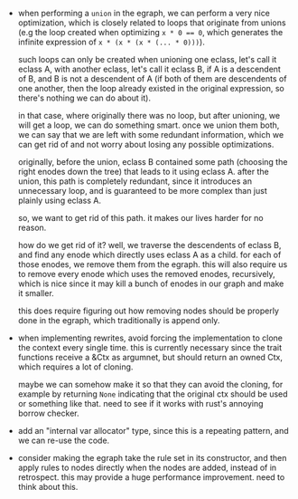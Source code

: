 - when performing a `union` in the egraph, we can perform a very nice optimization, which is closely related to loops that originate from unions (e.g the loop created when optimizing `x * 0 == 0`, which generates the infinite expression of `x * (x * (x * (... * 0)))`).

  such loops can only be created when unioning one eclass, let's call it eclass A, with another eclass, let's call it eclass B, if A is a descendent of B, and B is not a descendent of A (if both of them are descendents of one another, then the loop already existed in the original expression, so there's nothing we can do about it).

  in that case, where originally there was no loop, but after unioning, we will get a loop, we can do something smart.
  once we union them both, we can say that we are left with some redundant information, which we can get rid of and not worry about losing any possible optimizations.

  originally, before the union, eclass B contained some path (choosing the right enodes down the tree) that leads to it using eclass A.
  after the union, this path is completely redundant, since it introduces an unnecessary loop, and is guaranteed to be more complex than just plainly using eclass A.

  so, we want to get rid of this path. it makes our lives harder for no reason.

  how do we get rid of it? well, we traverse the descendents of eclass B, and find any enode which directly uses eclass A as a child.
  for each of those enodes, we remove them from the egraph. this will also require us to remove every enode which uses the removed enodes, recursively, which is nice since it may kill a bunch of enodes in our graph and make it smaller.

  this does require figuring out how removing nodes should be properly done in the egraph, which traditionally is append only.

- when implementing rewrites, avoid forcing the implementation to clone the context every single time. this is currently necessary since the trait functions receive a &Ctx as argumnet, but should return an owned Ctx, which requires a lot of cloning.

  maybe we can somehow make it so that they can avoid the cloning, for example by returning `None` indicating that the original ctx should be used or something like that. need to see if it works with rust's annoying borrow checker.

- add an "internal var allocator" type, since this is a repeating pattern, and we can re-use the code.

- consider making the egraph take the rule set in its constructor, and then apply rules to nodes directly when the nodes are added, instead of in retrospect. this may provide a huge performance improvement. need to think about this.
